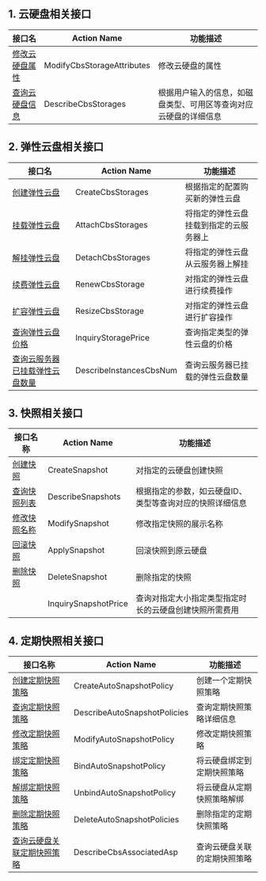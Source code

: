 
## 1. 云硬盘相关接口

| 接口名 | Action Name | 功能描述 |
| --------- | --------- | ----- |
| [修改云硬盘属性](/doc/api/364/2523) | ModifyCbsStorageAttributes | 修改云硬盘的属性 |
| [查询云硬盘信息](/doc/api/364/2519) | DescribeCbsStorages | 根据用户输入的信息，如磁盘类型、可用区等查询对应云硬盘的详细信息 |

## 2. 弹性云盘相关接口

| 接口名 | Action Name | 功能描述 |
| --------- | --------- | ----- |
| [创建弹性云盘](/doc/api/364/2524) | CreateCbsStorages | 根据指定的配置购买新的弹性云盘 |
| [挂载弹性云盘](/doc/api/364/2520)  | AttachCbsStorages| 将指定的弹性云盘挂载到指定的云服务器上 |
| [解挂弹性云盘](/doc/api/364/2521) | DetachCbsStorages | 将指定的弹性云盘从云服务器上解挂 |
| [续费弹性云盘](/doc/api/364/2526) | RenewCbsStorage | 对指定的弹性云盘进行续费操作 |
| [扩容弹性云盘](/doc/api/364/2527) | ResizeCbsStorage | 对指定的弹性云盘进行扩容操作 |
| [查询弹性云盘价格](/doc/api/364/2522) | InquiryStoragePrice | 查询指定类型的弹性云盘的价格 |
| [查询云服务器已挂载弹性云盘数量](/doc/api/364/2528)  | DescribeInstancesCbsNum | 查询云服务器已挂载的弹性云盘数量 |

## 3. 快照相关接口

| 接口名称 | Action Name | 功能描述 | 
| -------- | --------- | ------ |
| [创建快照](/doc/api/364/2529) | CreateSnapshot | 对指定的云硬盘创建快照 |
| [查询快照列表](/doc/api/364/2530) | DescribeSnapshots | 根据指定的参数，如云硬盘ID、类型等查询对应的快照详细信息 |
| [修改快照名称](/doc/api/364/2532) | ModifySnapshot | 修改指定快照的展示名称 |
| [回滚快照](/doc/api/364/2533) | ApplySnapshot | 回滚快照到原云硬盘 |
| [删除快照](/doc/api/364/2531) | DeleteSnapshot | 删除指定的快照 |
| []() | InquirySnapshotPrice | 查询对指定大小指定类型指定时长的云硬盘创建快照所需费用 |

## 4. 定期快照相关接口

| 接口名称 | Action Name | 功能描述 | 
| -------- | --------- | ------ |
| [创建定期快照策略]() | CreateAutoSnapshotPolicy | 创建一个定期快照策略 |
| [查询定期快照策略]() | DescribeAutoSnapshotPolicies | 查询定期快照策略详细信息 |
| [修改定期快照策略]() | ModifyAutoSnapshotPolicy | 修改定期快照策略 |
| [绑定定期快照策略]() | BindAutoSnapshotPolicy | 将云硬盘绑定到定期快照策略 |
| [解绑定期快照策略]() | UnbindAutoSnapshotPolicy | 将云硬盘从定期快照策略解绑 |
| [删除定期快照策略]() | DeleteAutoSnapshotPolicies | 删除指定的定期快照策略 |
| [查询云硬盘关联定期快照策略]() | DescribeCbsAssociatedAsp | 查询云硬盘关联的定期快照策略 |
